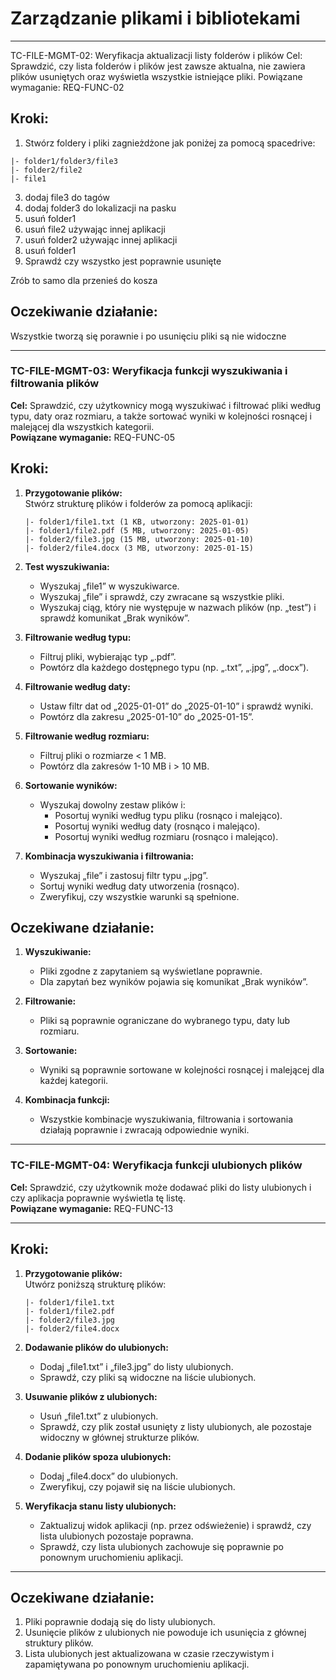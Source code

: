 # Zarządzanie plikami i bibliotekami
---
TC-FILE-MGMT-02: Weryfikacja aktualizacji listy folderów i plików
Cel: Sprawdzić, czy lista folderów i plików jest zawsze aktualna, nie zawiera plików usuniętych oraz wyświetla wszystkie istniejące pliki.
Powiązane wymaganie: REQ-FUNC-02

## Kroki:
1. Stwórz foldery i pliki zagnieżdżone jak poniżej za pomocą spacedrive:
```
|- folder1/folder3/file3
|- folder2/file2
|- file1
```

3. dodaj file3 do tagów
4. dodaj folder3 do lokalizacji na pasku
5. usuń folder1
6. usuń file2 używając innej aplikacji
7. usuń folder2 używając innej aplikacji
8. usuń folder1
9. Sprawdź czy wszystko jest poprawnie usunięte

Zrób to samo dla przenieś do kosza

## Oczekiwanie działanie:
Wszystkie tworzą się porawnie i po usunięciu pliki są nie widoczne

---

### TC-FILE-MGMT-03: Weryfikacja funkcji wyszukiwania i filtrowania plików  
**Cel:** Sprawdzić, czy użytkownicy mogą wyszukiwać i filtrować pliki według typu, daty oraz rozmiaru, a także sortować wyniki w kolejności rosnącej i malejącej dla wszystkich kategorii.  
**Powiązane wymaganie:** REQ-FUNC-05  



## Kroki:  

1. **Przygotowanie plików:**  
   Stwórz strukturę plików i folderów za pomocą aplikacji:  
   ```
   |- folder1/file1.txt (1 KB, utworzony: 2025-01-01)  
   |- folder1/file2.pdf (5 MB, utworzony: 2025-01-05)  
   |- folder2/file3.jpg (15 MB, utworzony: 2025-01-10)  
   |- folder2/file4.docx (3 MB, utworzony: 2025-01-15)  
   ```

2. **Test wyszukiwania:**  
   - Wyszukaj „file1” w wyszukiwarce.  
   - Wyszukaj „file” i sprawdź, czy zwracane są wszystkie pliki.  
   - Wyszukaj ciąg, który nie występuje w nazwach plików (np. „test”) i sprawdź komunikat „Brak wyników”.  

3. **Filtrowanie według typu:**  
   - Filtruj pliki, wybierając typ „.pdf”.  
   - Powtórz dla każdego dostępnego typu (np. „.txt”, „.jpg”, „.docx”).  

4. **Filtrowanie według daty:**  
   - Ustaw filtr dat od „2025-01-01” do „2025-01-10” i sprawdź wyniki.  
   - Powtórz dla zakresu „2025-01-10” do „2025-01-15”.  

5. **Filtrowanie według rozmiaru:**  
   - Filtruj pliki o rozmiarze < 1 MB.  
   - Powtórz dla zakresów 1-10 MB i > 10 MB.  

6. **Sortowanie wyników:**  
   - Wyszukaj dowolny zestaw plików i:  
     - Posortuj wyniki według typu pliku (rosnąco i malejąco).  
     - Posortuj wyniki według daty (rosnąco i malejąco).  
     - Posortuj wyniki według rozmiaru (rosnąco i malejąco).  

7. **Kombinacja wyszukiwania i filtrowania:**  
   - Wyszukaj „file” i zastosuj filtr typu „.jpg”.  
   - Sortuj wyniki według daty utworzenia (rosnąco).  
   - Zweryfikuj, czy wszystkie warunki są spełnione.  



## Oczekiwane działanie:  
1. **Wyszukiwanie:**  
   - Pliki zgodne z zapytaniem są wyświetlane poprawnie.  
   - Dla zapytań bez wyników pojawia się komunikat „Brak wyników”.  

2. **Filtrowanie:**  
   - Pliki są poprawnie ograniczane do wybranego typu, daty lub rozmiaru.  

3. **Sortowanie:**  
   - Wyniki są poprawnie sortowane w kolejności rosnącej i malejącej dla każdej kategorii.  

4. **Kombinacja funkcji:**  
   - Wszystkie kombinacje wyszukiwania, filtrowania i sortowania działają poprawnie i zwracają odpowiednie wyniki.  
---


### TC-FILE-MGMT-04: Weryfikacja funkcji ulubionych plików  
**Cel:** Sprawdzić, czy użytkownik może dodawać pliki do listy ulubionych i czy aplikacja poprawnie wyświetla tę listę.  
**Powiązane wymaganie:** REQ-FUNC-13  

---

## Kroki:  

1. **Przygotowanie plików:**  
   Utwórz poniższą strukturę plików:  
   ```
   |- folder1/file1.txt  
   |- folder1/file2.pdf  
   |- folder2/file3.jpg  
   |- folder2/file4.docx  
   ```

2. **Dodawanie plików do ulubionych:**  
   - Dodaj „file1.txt” i „file3.jpg” do listy ulubionych.  
   - Sprawdź, czy pliki są widoczne na liście ulubionych.  

3. **Usuwanie plików z ulubionych:**  
   - Usuń „file1.txt” z ulubionych.  
   - Sprawdź, czy plik został usunięty z listy ulubionych, ale pozostaje widoczny w głównej strukturze plików.  

4. **Dodanie plików spoza ulubionych:**  
   - Dodaj „file4.docx” do ulubionych.  
   - Zweryfikuj, czy pojawił się na liście ulubionych.  

5. **Weryfikacja stanu listy ulubionych:**  
   - Zaktualizuj widok aplikacji (np. przez odświeżenie) i sprawdź, czy lista ulubionych pozostaje poprawna.  
   - Sprawdź, czy lista ulubionych zachowuje się poprawnie po ponownym uruchomieniu aplikacji.  

---

## Oczekiwane działanie:  
1. Pliki poprawnie dodają się do listy ulubionych.  
2. Usunięcie plików z ulubionych nie powoduje ich usunięcia z głównej struktury plików.  
3. Lista ulubionych jest aktualizowana w czasie rzeczywistym i zapamiętywana po ponownym uruchomieniu aplikacji.  


